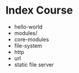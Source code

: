 # Index Course
- hello-world
- modules/
- core-modules
- file-system
- http
- url
- static file server

